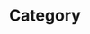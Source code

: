 ---
title: "Category"
layout: categories
permalink: /categories/
author_profile: true
sidebar_main: true
---